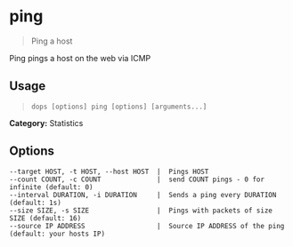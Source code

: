 # ping

> Ping a host

Ping pings a host on the web via ICMP

## Usage

> `dops [options] ping [options] [arguments...]`

**Category:** Statistics  
## Options
```flags
--target HOST, -t HOST, --host HOST  |  Pings HOST  
--count COUNT, -c COUNT              |  send COUNT pings - 0 for infinite (default: 0)  
--interval DURATION, -i DURATION     |  Sends a ping every DURATION (default: 1s)  
--size SIZE, -s SIZE                 |  Pings with packets of size SIZE (default: 16)  
--source IP ADDRESS                  |  Source IP ADDRESS of the ping (default: your hosts IP)  
```
